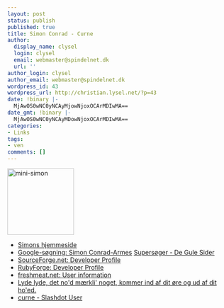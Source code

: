 ```yaml
---
layout: post
status: publish
published: true
title: Simon Conrad - Curne
author:
  display_name: clysel
  login: clysel
  email: webmaster@spindelnet.dk
  url: ''
author_login: clysel
author_email: webmaster@spindelnet.dk
wordpress_id: 43
wordpress_url: http://christian.lysel.net/?p=43
date: !binary |-
  MjAwOS0wNC0yNCAyMjowNjoxOCArMDIwMA==
date_gmt: !binary |-
  MjAwOS0wNC0yNCAyMDowNjoxOCArMDIwMA==
categories:
- Links
tags:
- ven
comments: []
---
```

<p><a href="http://curnomatic.dk/"><img class="alignright size-thumbnail wp-image-71" title="mini-simon" src="http://christian.lysel.net/wp-content/uploads/sites/2/2009/04/mini-simon-150x150.jpg" alt="mini-simon" width="150" height="150" /></a></p>
<ul>
<li><a href="http://www.curnomatic.dk/">Simons hjemmeside</a></li>
<li><a href="http://groups.google.dk/groups?q=Simon+Conrad-Armes&amp;start=10&amp;hl=da&amp;lr=&amp;client=firefox-a&amp;rls=org.mozilla:en-US:official&amp;scoring=d&amp;selm=Pine.HPP.3.95.990213140218.20069A-100000%40embla.diku.dk&amp;rnum=20">Google-s&oslash;gning: Simon Conrad-Armes</a> <a href="http://www.degulesider.dk/vbw/super/resultat.do?compTrade=+Simon+Conrad-Armes&amp;compAddress=&amp;compZip=&amp;compCity=&amp;compRegionID=&amp;compPhone=&amp;Image5.x=37&amp;Image5.y=9">Supers&oslash;ger - De Gule Sider</a></li>
<li><a href="http://sourceforge.net/users/curne/">SourceForge.net: Developer Profile</a></li>
<li><a href="http://rubyforge.org/users/curne/">RubyForge: Developer Profile</a></li>
<li><a href="http://freshmeat.net/%7Ecurne/">freshmeat.net: User information</a></li>
<li><a href="http://peter.juul.dk/sound/">Lyde lyde, det no'd m&aelig;rkli' noget, kommer ind af dit &oslash;re og ud af dit ho'ed.</a></li>
<li><a href="http://slashdot.org/%7Ecurne">curn</a><a href="http://slashdot.org/%7Ecurne">e - Slashdot User</a></li><br />
</ul></p>
